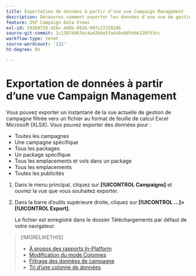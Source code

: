 ```yaml
---
title: Exportation de données à partir d’une vue Campaign Management
description: Découvrez comment exporter les données d'une vue de gestion de campagne de n'importe quel type vers un fichier de feuille de calcul.
feature: DSP Campaign Data Views
exl-id: 393b0726-d26c-4d0b-8926-98fc27259286
source-git-commit: 1c13874967ec4ad264e5fa6a5e0dfeb6120f53cc
workflow-type: tm+mt
source-wordcount: '122'
ht-degree: 0%

---
```


# Exportation de données à partir d’une vue Campaign Management

Vous pouvez exporter un instantané de la vue actuelle de gestion de campagne filtrée vers un fichier au format de feuille de calcul Excel Microsoft (XLSX). Vous pouvez exporter des données pour :

* Toutes les campagnes
* Une campagne spécifique
* Tous les packages
* Un package spécifique
* Tous les emplacements et vols dans un package
* Tous les emplacements
* Toutes les publicités

1. Dans le menu principal, cliquez sur **[!UICONTROL Campaigns]** et ouvrez la vue que vous souhaitez exporter.

1. Dans la barre d’outils supérieure droite, cliquez sur  **[!UICONTROL ...]>[!UICONTROL Export]**.

   Le fichier est enregistré dans le dossier Téléchargements par défaut de votre navigateur.

>[!MORELIKETHIS]
>
>* [À propos des rapports In-Platform](campaign-reports-about.md)
>* [Modification du mode Colonnes](column-view-change.md)
>* [Filtrage des données de campagne](campaign-data-filter.md)
>* [Tri d’une colonne de données](campaign-data-sort.md)

